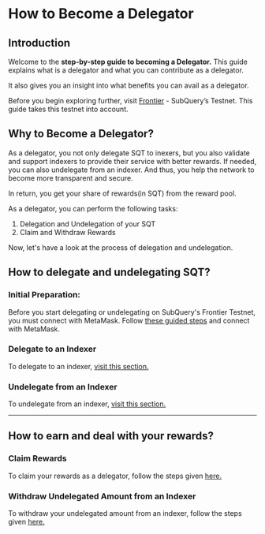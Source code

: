 # How to Become a Delegator

## Introduction 

Welcome to the **step-by-step guide to becoming a Delegator.** This guide explains what is a delegator and what you can contribute as a delegator. 

It also gives you an insight into what benefits you can avail as a delegator. 

Before you begin exploring further, visit [Frontier](https://frontier.subquery.network/explorer) - SubQuery’s Testnet. This guide takes this testnet into account.  
 

## Why to Become a Delegator?

As a delegator, you not only delegate SQT to inexers, but you also validate and support indexers to provide their service with better rewards. If needed, you can also undelegate from an indexer. And thus, you help the network to become more transparent and secure. 

In return, you get your share of rewards(in SQT) from the reward pool.

As a delegator, you can perform the following tasks: 

1. Delegation and Undelegation of your SQT
2. Claim and Withdraw Rewards


Now, let's have a look at the process of delegation and undelegation. 


## How to delegate and undelegating SQT?

### Initial Preparation: 

Before you start delegating or undelegating on SubQuery's Frontier Testnet, you must connect with MetaMask. Follow [these guided steps](../metamask/connect-metamask.md) and connect with MetaMask. 


### Delegate to an Indexer

To delegate to an indexer, [visit this section.](../season3-challenges/season3.md#_2-delegate-to-an-indexer)

### Undelegate from an Indexer

To undelegate from an indexer, [visit this section.](../season3-challenges/season3.md#_3-undelegate-from-an-indexer)

---

## How to earn and deal with your rewards?

### Claim Rewards

To claim your rewards as a delegator, follow the steps given [here.](../season3-challenges/season3.md#_1-claim-rewards) 

### Withdraw Undelegated Amount from an Indexer

To withdraw your undelegated amount from an indexer, follow the steps given [here.](../season3-challenges/season3.md#_4-withdraw-undelegated-amount-from-an-indexer) 
